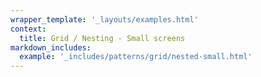 ```yaml
---
wrapper_template: '_layouts/examples.html'
context:
  title: Grid / Nesting - Small screens
markdown_includes:
  example: '_includes/patterns/grid/nested-small.html'
---
```

